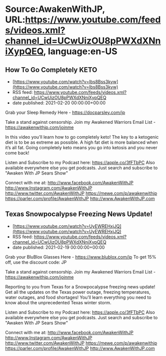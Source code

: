 # Source:AwakenWithJP, URL:https://www.youtube.com/feeds/videos.xml?channel_id=UCwUizOU8pPWXdXNniXypQEQ, language:en-US

## How To Go Completely KETO
 - [https://www.youtube.com/watch?v=Ibs8Bss3kyw](https://www.youtube.com/watch?v=Ibs8Bss3kyw)
 - RSS feed: https://www.youtube.com/feeds/videos.xml?channel_id=UCwUizOU8pPWXdXNniXypQEQ
 - date published: 2021-02-20 00:00:00+00:00

Grab your Sleep Remedy Here - https://docparsley.com/jp

Take a stand against censorship. Join my Awakened Warriors Email List - https://awakenwithjp.com/joinme

In this video you’ll learn how to go completely keto! The key to a ketogenic diet is to be as extreme as possible. A high fat diet is more balanced when it’s all fat. Going completely keto means you go into ketosis and you never come back!

Listen and Subscribe to my Podcast here: 
https://apple.co/3fFTbPC
Also available everywhere else you get podcasts. Just search and subscribe to "Awaken With JP Sears Show"

Connect with me at: 
http://www.facebook.com/AwakenWithJP
http://www.Instagram.com/AwakenWithJP
http://www.twitter.com/AwakenWithJP
https://mewe.com/p/awakenwithjp
https://parler.com/profile/AwakenWithJP
http://www.AwakenWithJP.com

## Texas Snowpocalypse Freezing News Update!
 - [https://www.youtube.com/watch?v=UyEWREHxjJQ](https://www.youtube.com/watch?v=UyEWREHxjJQ)
 - RSS feed: https://www.youtube.com/feeds/videos.xml?channel_id=UCwUizOU8pPWXdXNniXypQEQ
 - date published: 2021-02-19 00:00:00+00:00

Grab your BluBlox Glasses Here - https://www.blublox.com/jp
To get 15% off, use the discount code: JP

Take a stand against censorship. Join my Awakened Warriors Email List - https://awakenwithjp.com/joinme

Reporting to you from Texas for a Snowpocalypse freezing news update! Get all the updates on the Texas power outage, freezing temperatures, water outages, and food shortages! You’ll learn everything you need to know about the unprecedented Texas winter storm.

Listen and Subscribe to my Podcast here: 
https://apple.co/3fFTbPC
Also available everywhere else you get podcasts. Just search and subscribe to "Awaken With JP Sears Show"

Connect with me at: 
http://www.facebook.com/AwakenWithJP
http://www.Instagram.com/AwakenWithJP
http://www.twitter.com/AwakenWithJP
https://mewe.com/p/awakenwithjp
https://parler.com/profile/AwakenWithJP
http://www.AwakenWithJP.com

